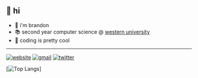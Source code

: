 ## 👋 hi
- 🌸 i'm brandon
- 📚 second year computer science @ [western university](https://www.uwo.ca/)
- 🥽 coding is pretty cool
---
[![website](https://img.shields.io/badge/-website-orange?style=flat-square&logo=GoogleChrome&logoColor=white)](https://minokah.github.io)
[![gmail](https://img.shields.io/badge/-email-ea4335?style=flat-square&logo=Gmail&logoColor=white)](mailto:luu.brandon@hotmail.com)
[![twitter](https://img.shields.io/badge/-twitter-1da1f2?style=flat-square&logo=Twitter&logoColor=white)](https://twitter.com/minokah_)

[![Top Langs](https://github-readme-stats.vercel.app/api/top-langs/?username=minokah&layout=compact)]
